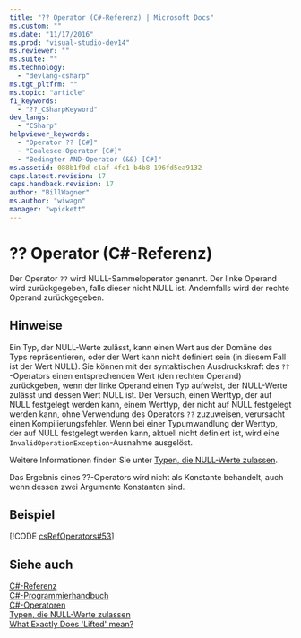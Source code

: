 ```yaml
---
title: "?? Operator (C#-Referenz) | Microsoft Docs"
ms.custom: ""
ms.date: "11/17/2016"
ms.prod: "visual-studio-dev14"
ms.reviewer: ""
ms.suite: ""
ms.technology: 
  - "devlang-csharp"
ms.tgt_pltfrm: ""
ms.topic: "article"
f1_keywords: 
  - "??_CSharpKeyword"
dev_langs: 
  - "CSharp"
helpviewer_keywords: 
  - "Operator ?? [C#]"
  - "Coalesce-Operator [C#]"
  - "Bedingter AND-Operator (&&) [C#]"
ms.assetid: 088b1f0d-c1af-4fe1-b4b8-196fd5ea9132
caps.latest.revision: 17
caps.handback.revision: 17
author: "BillWagner"
ms.author: "wiwagn"
manager: "wpickett"
---
```

# ?? Operator (C#-Referenz)
Der Operator `??` wird NULL\-Sammeloperator genannt.  Der linke Operand wird zurückgegeben, falls dieser nicht NULL ist. Andernfalls wird der rechte Operand zurückgegeben.  
  
## Hinweise  
 Ein Typ, der NULL\-Werte zulässt, kann einen Wert aus der Domäne des Typs repräsentieren, oder der Wert kann nicht definiert sein \(in diesem Fall ist der Wert NULL\).  Sie können mit der syntaktischen Ausdruckskraft des `??`\-Operators einen entsprechenden Wert \(den rechten Operand\) zurückgeben, wenn der linke Operand einen Typ aufweist, der NULL\-Werte zulässt und dessen Wert NULL ist.  Der Versuch, einen Werttyp, der auf NULL festgelegt werden kann, einem Werttyp, der nicht auf NULL festgelegt werden kann, ohne Verwendung des Operators `??` zuzuweisen, verursacht einen Kompilierungsfehler.  Wenn bei einer Typumwandlung der Werttyp, der auf NULL festgelegt werden kann, aktuell nicht definiert ist, wird eine `InvalidOperationException`\-Ausnahme ausgelöst.  
  
 Weitere Informationen finden Sie unter [Typen, die NULL\-Werte zulassen](../../../csharp/programming-guide/nullable-types/index.md).  
  
 Das Ergebnis eines ??\-Operators wird nicht als Konstante behandelt, auch wenn dessen zwei Argumente Konstanten sind.  
  
## Beispiel  
 [!CODE [csRefOperators#53](../CodeSnippet/VS_Snippets_VBCSharp/csrefOperators#53)]  
  
## Siehe auch  
 [C\#\-Referenz](../../../csharp/language-reference/index.md)   
 [C\#\-Programmierhandbuch](../../../csharp/programming-guide/index.md)   
 [C\#\-Operatoren](../../../csharp/language-reference/operators/index.md)   
 [Typen, die NULL\-Werte zulassen](../../../csharp/programming-guide/nullable-types/index.md)   
 [What Exactly Does 'Lifted' mean?](http://go.microsoft.com/fwlink/?LinkID=112382)